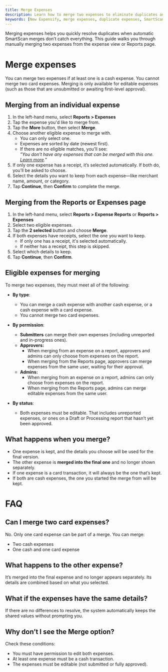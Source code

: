 ```yaml
---
title: Merge Expenses
description: Learn how to merge two expenses to eliminate duplicates and simplify your reports.
keywords: [New Expensify, merge expenses, duplicate expenses, SmartScan, manual merge, combine expenses]
---
```


<div id="new-expensify" markdown="1">

Merging expenses helps you quickly resolve duplicates when automatic SmartScan merges don’t catch everything. This guide walks you through manually merging two expenses from the expense view or Reports page.

# Merge expenses

You can merge two expenses if at least one is a cash expense. You cannot merge two card expenses. Merging is only available for editable expenses (such as those that are unsubmitted or awaiting first-level approval).

## Merging from an individual expense

1. In the left-hand menu, select **Reports > Expenses**
2. Tap the expense you'd like to merge from.
3. Tap the **More** button, then select **Merge**.
4. Choose another eligible expense to merge with. 
   - You can only select one.
   - Expenses are sorted by date (newest first).
   - If there are no eligible matches, you'll see:  
     *"You don’t have any expenses that can be merged with this one. [Learn more](#eligible-expenses)."*
5. If only one expense has a receipt, it’s selected automatically. If both do, you’ll be asked to choose.
6. Select the details you want to keep from each expense—like merchant name, amount, or category.
7. Tap **Continue**, then **Confirm** to complete the merge.

## Merging from the Reports or Expenses page

1. In the left-hand menu, select **Reports > Expense Reports** or **Reports > Expenses**
2. Select two eligible expenses.
3. Tap the **2 selected** button and choose **Merge**.
4. If both expenses have receipts, select the one you want to keep.
   - If only one has a receipt, it's selected automatically.
   - If neither has a receipt, this step is skipped.
5. Select which details to keep.
6. Tap **Continue**, then **Confirm**.

## Eligible expenses for merging

To merge two expenses, they must meet all of the following:

- **By type**:
  - You can merge a cash expense with another cash expense, or a cash expense with a card expense.
  - You cannot merge two card expenses.

- **By permission**:
  - **Submitters** can merge their own expenses (including unreported and in-progress ones).
  - **Approvers:**
    - When merging from an expense on a report, approvers and admins can only choose from expenses on the report.
    - When merging from the Reports page, approvers can merge expenses from the same user, waiting for their approval.
  - **Admins:** 
    - When merging from an expense on a report, admins can only choose from expenses on the report.
    - When merging from the Reports page, admins can merge editable expenses from the same user.

- **By status**:
  - Both expenses must be editable. That includes unreported expenses, or ones on a Draft or Processing report that hasn’t yet been approved.

## What happens when you merge?

- One expense is kept, and the details you choose will be used for the final version.
- The other expense is **merged into the final one** and no longer shown separately.
- If one expense is a card transaction, it will always be the one that’s kept.
- If both are cash expenses, the one you started the merge from will be kept.

# FAQ

## Can I merge two card expenses?

No. Only one card expense can be part of a merge. You can merge:
- Two cash expenses
- One cash and one card expense

## What happens to the other expense?

It’s merged into the final expense and no longer appears separately. Its details are combined based on what you selected.

## What if the expenses have the same details?

If there are no differences to resolve, the system automatically keeps the shared values without prompting you.

## Why don’t I see the Merge option?

Check these conditions:
- You must have permission to edit both expenses.
- At least one expense must be a cash transaction.
- The expenses must be editable (not submitted or fully approved).

</div>
